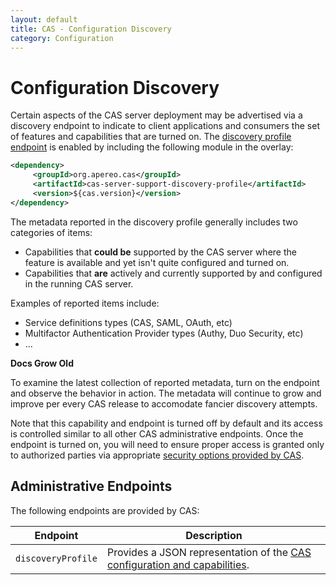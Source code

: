 ```yaml
---
layout: default
title: CAS - Configuration Discovery
category: Configuration
---
```


# Configuration Discovery

Certain aspects of the CAS server deployment may be advertised via a discovery endpoint to indicate to client applications and consumers the set of features and capabilities that are turned on. The [discovery profile endpoint](../monitoring/Monitoring-Statistics.html) is enabled by including the following module in the overlay:

```xml
<dependency>
     <groupId>org.apereo.cas</groupId>
     <artifactId>cas-server-support-discovery-profile</artifactId>
     <version>${cas.version}</version>
</dependency>
```

The metadata reported in the discovery profile generally includes two categories of items:

- Capabilities that **could be** supported by the CAS server where the feature is available and yet isn't quite configured and turned on.
- Capabilities that **are** actively and currently supported by and configured in the running CAS server.

Examples of reported items include:

- Service definitions types (CAS, SAML, OAuth, etc)
- Multifactor Authentication Provider  types (Authy, Duo Security, etc)
- ...

<div class="alert alert-info"><strong>Docs Grow Old</strong><p>To examine the latest collection of reported metadata, turn on the endpoint and observe the behavior in action. The metadata will continue to grow and improve per every CAS release to accomodate fancier discovery attempts.</p></div>

Note that this capability and endpoint is turned off by default and its access is controlled similar to all other CAS administrative endpoints. Once the endpoint is turned on, you will need to ensure proper access is granted only to authorized parties via appropriate [security options provided by CAS](../monitoring/Monitoring-Statistics.html).

## Administrative Endpoints

The following endpoints are provided by CAS:
 
| Endpoint                 | Description
|--------------------------|------------------------------------------------
| `discoveryProfile`       | Provides a JSON representation of the [CAS configuration and capabilities](Configuration-Discovery.html).
